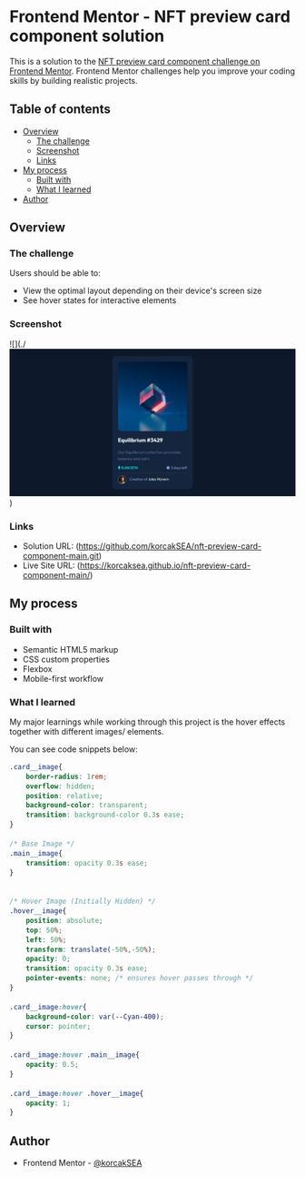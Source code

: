 # Frontend Mentor - NFT preview card component solution

This is a solution to the [NFT preview card component challenge on Frontend Mentor](https://www.frontendmentor.io/challenges/nft-preview-card-component-SbdUL_w0U). Frontend Mentor challenges help you improve your coding skills by building realistic projects. 

## Table of contents

- [Overview](#overview)
  - [The challenge](#the-challenge)
  - [Screenshot](#screenshot)
  - [Links](#links)
- [My process](#my-process)
  - [Built with](#built-with)
  - [What I learned](#what-i-learned)
- [Author](#author)

## Overview

### The challenge

Users should be able to:

- View the optimal layout depending on their device's screen size
- See hover states for interactive elements

### Screenshot

![](./![alt text](image.png))

### Links

- Solution URL: (https://github.com/korcakSEA/nft-preview-card-component-main.git)
- Live Site URL: (https://korcaksea.github.io/nft-preview-card-component-main/)

## My process

### Built with

- Semantic HTML5 markup
- CSS custom properties
- Flexbox
- Mobile-first workflow


### What I learned

My major learnings while working through this project is the hover effects together with different images/ elements.

You can see code snippets below:


```css
.card__image{
    border-radius: 1rem;
    overflow: hidden;
    position: relative;
    background-color: transparent;
    transition: background-color 0.3s ease;
}   

/* Base Image */
.main__image{
    transition: opacity 0.3s ease;
}


/* Hover Image (Initially Hidden) */
.hover__image{
    position: absolute;
    top: 50%;
    left: 50%;
    transform: translate(-50%,-50%);
    opacity: 0;
    transition: opacity 0.3s ease;
    pointer-events: none; /* ensures hover passes through */
}

.card__image:hover{
    background-color: var(--Cyan-400);
    cursor: pointer;
}

.card__image:hover .main__image{
    opacity: 0.5;
}

.card__image:hover .hover__image{
    opacity: 1;
}
```

## Author

- Frontend Mentor - [@korcakSEA](https://www.frontendmentor.io/profile/korcakSEA)
